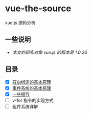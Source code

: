 # vue-the-source

vue.js 源码分析

## 一些说明

+ _本文的研究对象 vue.js 的版本是 1.0.26_

## 目录

+ [x] [双向绑定的基本原理](./sections/two-way-binding.md)
+ [x] [事件系统的基本原理](./sections/event-bus.md)
+ [x] [一些细节](./sections/details.md)
+ [ ] v-for 指令的实现方式
+ [ ] 组件系统详解
